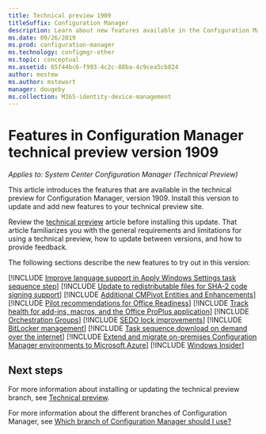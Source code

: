 ```yaml
---
title: Technical preview 1909
titleSuffix: Configuration Manager
description: Learn about new features available in the Configuration Manager technical preview branch version 1909.
ms.date: 09/26/2019
ms.prod: configuration-manager
ms.technology: configmgr-other
ms.topic: conceptual
ms.assetid: 65f44bc6-f993-4c2c-88ba-4c9cea5cb824
author: mestew
ms.author: mstewart
manager: dougeby
ms.collection: M365-identity-device-management
---
```


# Features in Configuration Manager technical preview version 1909

*Applies to: System Center Configuration Manager (Technical Preview)*

This article introduces the features that are available in the technical preview for Configuration Manager, version 1909. Install this version to update and add new features to your technical preview site.

Review the [technical preview](/sccm/core/get-started/technical-preview) article before installing this update. That article familiarizes you with the general requirements and limitations for using a technical preview, how to update between versions, and how to provide feedback.

The following sections describe the new features to try out in this version:

<!-- [!INCLUDE [Example feature name](includes/1903/1234567.md)] -->

[!INCLUDE [Improve language support in Apply Windows Settings task sequence step](includes/1909/5411057.md)]
[!INCLUDE [Update to redistributable files for SHA-2 code signing support](includes/1909/5308367.md)]
[!INCLUDE [Additional CMPivot Entities and Enhancements](includes/1909/5410930.md)]
[!INCLUDE [Pilot recommendations for Office Readiness](includes/1909/4488272.md)]
[!INCLUDE [Track health for add-ins, macros, and the Office ProPlus application](includes/1909/4488301.md)]
[!INCLUDE [Orchestration Groups](includes/1909/3098816.md)]
[!INCLUDE [SEDO lock improvements](includes/1909/4786915.md)]
[!INCLUDE [BitLocker management](includes/1909/3601034.md)]
[!INCLUDE [Task sequence download on demand over the internet](includes/1909/3601238.md)]
[!INCLUDE [Extend and migrate on-premises Configuration Manager environments to Microsoft Azure](includes/1909/3556022.md)]
[!INCLUDE [Windows Insider](includes/1909/3556023.md)]



<!-- ## Known issues -->

<!-- [!INCLUDE [Client health dashboard](includes/1903/known-issue-health.md)] -->

## Next steps

For more information about installing or updating the technical preview branch, see [Technical preview](/sccm/core/get-started/technical-preview).

For more information about the different branches of Configuration Manager, see [Which branch of Configuration Manager should I use?](/sccm/core/understand/which-branch-should-i-use)
